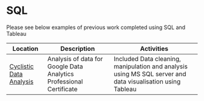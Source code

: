 # SQL

Please see below examples of previous work completed using SQL and Tableau


| **Location** | **Description** | **Activities** |
| --- | --- | --- |
| [Cyclistic Data Analysis](https://github.com/AMeik18/SQL/blob/main/Google%20Data%20Analysis%20Foundation/Cyclistic%20Data%20Analysis.pptx) | Analysis of data for Google Data Analytics Professional Certificate | Included Data cleaning, manipulation and analysis using MS SQL server and data visualisation using Tableau |

